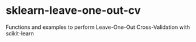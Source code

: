 # sklearn-leave-one-out-cv
Functions and examples to perform Leave-One-Out Cross-Validation with scikit-learn
